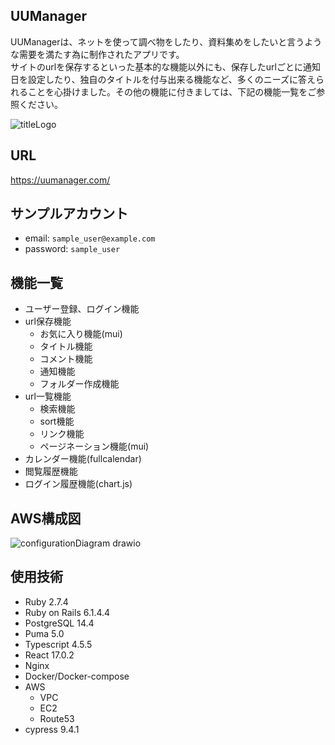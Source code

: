 ## UUManager
UUManagerは、ネットを使って調べ物をしたり、資料集めをしたいと言うような需要を満たす為に制作されたアプリです。  
サイトのurlを保存するといった基本的な機能以外にも、保存したurlごとに通知日を設定したり、独自のタイトルを付与出来る機能など、多くのニーズに答えられることを心掛けました。その他の機能に付きましては、下記の機能一覧をご参照ください。  
 

![titleLogo](https://user-images.githubusercontent.com/91232959/185062742-23bb99c1-c454-4743-96c1-06669a9545e0.png)

## URL
https://uumanager.com/

## サンプルアカウント
 - email: `sample_user@example.com`
 - password: `sample_user`

## 機能一覧
- ユーザー登録、ログイン機能
- url保存機能
  - お気に入り機能(mui)
  - タイトル機能
  - コメント機能
  - 通知機能
  - フォルダー作成機能
- url一覧機能
  - 検索機能
  - sort機能
  - リンク機能
  - ページネーション機能(mui)
- カレンダー機能(fullcalendar)
- 閲覧履歴機能
- ログイン履歴機能(chart.js)

## AWS構成図
![configurationDiagram drawio](https://user-images.githubusercontent.com/91232959/184792748-1ee8ef01-d536-4ade-b7c3-23c0cfdab3a7.png)

## 使用技術
- Ruby 2.7.4
- Ruby on Rails 6.1.4.4
- PostgreSQL 14.4
- Puma 5.0
- Typescript 4.5.5
- React 17.0.2
- Nginx
- Docker/Docker-compose
- AWS
  - VPC
  - EC2
  - Route53
- cypress 9.4.1
